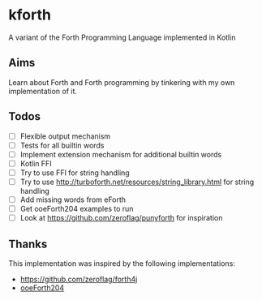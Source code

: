 # kforth
A variant of the Forth Programming Language implemented in Kotlin

## Aims
Learn about Forth and Forth programming by tinkering with my own implementation of it.

## Todos
- [ ] Flexible output mechanism
- [ ] Tests for all builtin words
- [ ] Implement extension mechanism for additional builtin words
- [ ] Kotlin FFI
- [ ] Try to use FFI for string handling
- [ ] Try to use http://turboforth.net/resources/string_library.html for string handling
- [ ] Add missing words from eForth
- [ ] Get ooeForth204 examples to run
- [ ] Look at https://github.com/zeroflag/punyforth for inspiration

## Thanks
This implementation was inspired by the following implementations:
- https://github.com/zeroflag/forth4j
- [ooeForth204](https://drive.google.com/file/d/1sOnnh8uez-9z1Gy9jHYHYhhCEOZEtFq1/view)
